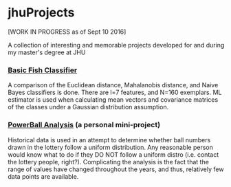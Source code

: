 # jhuProjects
[WORK IN PROGRESS as of Sept 10 2016]

A collection of interesting and memorable projects developed for and during my master's degree at JHU

### [Basic Fish Classifier](https://github.com/ajRiverav/jhuProjects/tree/master/Basic%20Fish%20Classifier)

A comparison of the Euclidean distance, Mahalanobis distance, and Naive Bayes classifiers is done. There are l=7 features, and N=160 exemplars. ML estimator is used when calculating mean vectors and covariance matrices of the classes under a Gaussian distribution assumption. 

### [PowerBall Analysis](https://github.com/ajRiverav/jhuProjects/tree/master/PowerBall%20Analysis) (a personal mini-project)

Historical data is used in an attempt to determine whether ball numbers drawn in the lottery follow a uniform distribution. Any reasonable person would know what to do if they DO NOT follow a uniform distro (i.e. contact the lottery people, right?). Complicating the analysis is the fact that the range of values have changed throughout the years, and thus, relatively few data points are available. 
